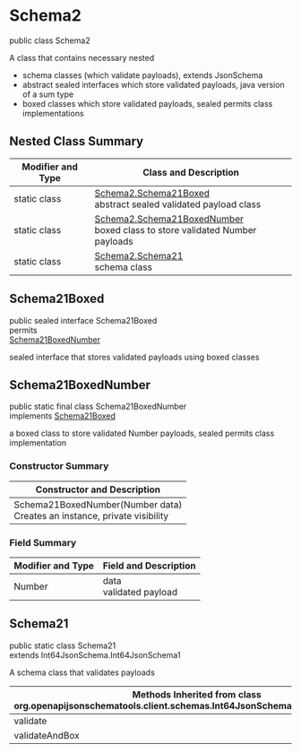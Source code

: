 # Schema2
public class Schema2<br>

A class that contains necessary nested
- schema classes (which validate payloads), extends JsonSchema
- abstract sealed interfaces which store validated payloads, java version of a sum type
- boxed classes which store validated payloads, sealed permits class implementations

## Nested Class Summary
| Modifier and Type | Class and Description |
| ----------------- | ---------------------- |
| static class | [Schema2.Schema21Boxed](#schema21boxed)<br> abstract sealed validated payload class |
| static class | [Schema2.Schema21BoxedNumber](#schema21boxednumber)<br> boxed class to store validated Number payloads |
| static class | [Schema2.Schema21](#schema21)<br> schema class |

## Schema21Boxed
public sealed interface Schema21Boxed<br>
permits<br>
[Schema21BoxedNumber](#schema21boxednumber)

sealed interface that stores validated payloads using boxed classes

## Schema21BoxedNumber
public static final class Schema21BoxedNumber<br>
implements [Schema21Boxed](#schema21boxed)

a boxed class to store validated Number payloads, sealed permits class implementation

### Constructor Summary
| Constructor and Description |
| --------------------------- |
| Schema21BoxedNumber(Number data)<br>Creates an instance, private visibility |

### Field Summary
| Modifier and Type | Field and Description |
| ----------------- | ---------------------- |
| Number | data<br>validated payload |

## Schema21
public static class Schema21<br>
extends Int64JsonSchema.Int64JsonSchema1

A schema class that validates payloads

| Methods Inherited from class org.openapijsonschematools.client.schemas.Int64JsonSchema.Int64JsonSchema1 |
| ------------------------------------------------------------------ |
| validate                                                           |
| validateAndBox                                                     |
